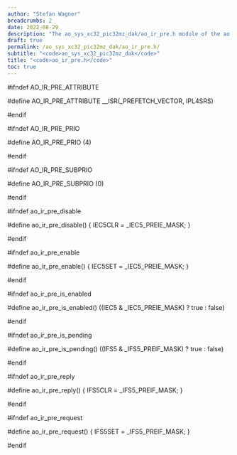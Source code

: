 ```yaml
---
author: "Stefan Wagner"
breadcrumbs: 2
date: 2022-08-29
description: "The ao_sys_xc32_pic32mz_dak/ao_ir_pre.h module of the ao real-time operating system."
draft: true
permalink: /ao_sys_xc32_pic32mz_dak/ao_ir_pre.h/ 
subtitle: "<code>ao_sys_xc32_pic32mz_dak</code>"
title: "<code>ao_ir_pre.h</code>"
toc: true
---
```


#ifndef AO_IR_PRE_ATTRIBUTE

#define AO_IR_PRE_ATTRIBUTE     __ISR(_PREFETCH_VECTOR, IPL4SRS)

#endif

#ifndef AO_IR_PRE_PRIO

#define AO_IR_PRE_PRIO          (4)

#endif

#ifndef AO_IR_PRE_SUBPRIO

#define AO_IR_PRE_SUBPRIO       (0)

#endif

#ifndef ao_ir_pre_disable

#define ao_ir_pre_disable()     { IEC5CLR = _IEC5_PREIE_MASK; }

#endif

#ifndef ao_ir_pre_enable

#define ao_ir_pre_enable()      { IEC5SET = _IEC5_PREIE_MASK; }

#endif

#ifndef ao_ir_pre_is_enabled

#define ao_ir_pre_is_enabled()  ((IEC5 & _IEC5_PREIE_MASK) ? true : false)

#endif

#ifndef ao_ir_pre_is_pending

#define ao_ir_pre_is_pending()  ((IFS5 & _IFS5_PREIF_MASK) ? true : false)

#endif

#ifndef ao_ir_pre_reply

#define ao_ir_pre_reply()       { IFS5CLR = _IFS5_PREIF_MASK; }

#endif

#ifndef ao_ir_pre_request

#define ao_ir_pre_request()     { IFS5SET = _IFS5_PREIF_MASK; }

#endif

